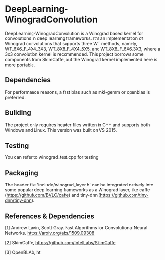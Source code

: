 # DeepLearning-WinogradConvolution
DeepLearning-WinogradConvolution is a Winograd based kernel for convolutions in deep learning frameworks. It's an implementation of Winograd convolutions that supports three WT methods, namely, WT_6X6_F_4X4_3X3, WT_8X8_F_4X4_5X5, and WT_8X8_F_6X6_3X3, where a 3x3 convolution kernel is recommended. This project borrows some components from SkimCaffe, but the Winograd kernel implemented here is more portable.

## Dependencies
For performance reasons, a fast blas such as mkl-gemm or openblas is preferred.

## Building
The project only requires header files written in C++ and supports both Windows and Linux. This version was built on VS 2015.

## Testing
You can refer to winograd_test.cpp for testing.

## Packaging
The header file 'include/winograd_layer.h' can be integrated natively into some popular deep learning frameworks as a Winograd layer, like caffe (https://github.com/BVLC/caffe) and tiny-dnn (https://github.com/tiny-dnn/tiny-dnn).

## References & Dependencies
[1] Andrew Lavin, Scott Gray. Fast Algorithms for Convolutional Neural Networks. https://arxiv.org/abs/1509.09308

[2] SkimCaffe, https://github.com/IntelLabs/SkimCaffe

[3] OpenBLAS, ht